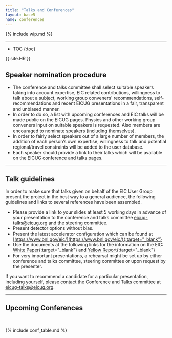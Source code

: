 ```yaml
---
title: "Talks and Conferences"
layout: base5
name: conferences
---
```


{% include wip.md %}

---

* TOC
{:toc}

{{ site.HR }}

## Speaker&nbsp;nomination&nbsp;procedure

* The conference and talks committee shall select suitable speakers taking into account expertise, EIC related contributions, willingness to talk about a subject, working group conveners' recommendations, self-recommendations and recent EICUG presentations in a fair, transparent and unbiased manner.
* In order to do so, a list with upcoming conferences and EIC talks will be made public on the EICUG pages. Physics and other working group conveners input on suitable speakers is requested. Also members are encouraged to nominate speakers (including themselves).
* In order to fairly select speakers out of a large number of members, the addition of each person’s own expertise, willingness to talk and potential regional/travel constraints will be added to the user database.
* Each speaker should provide a link to their talks which will be available on the EICUG conference and talks pages.

---
 
## Talk guidelines

In order to make sure that talks given on behalf of the EIC User Group present the project in the best way to a general audience, the following guidelines and links to several references have been assembled.

* Please provide a link to your slides at least 5 working days in advance of your presentation to the conference and talks committee <eicug-talks@eicug.org> and the steering committee.
* Present detector options without bias.
* Present the latest accelerator configuration which can be found at
[https://www.bnl.gov/eic/](https://www.bnl.gov/eic/){:target="_blank"}
* Use the documents at the following links for the information on the EIC:
[White Paper](https://inspirehep.net/literature/1206324){:target="_blank"}
and [Yellow Report](https://inspirehep.net/literature/1851258){:target="_blank"}
* For very important presentations, a rehearsal might be set up by either conference and talks committee, steering committee or upon request by the presenter.

If you want to recommend a candidate for a particular presentation, including yourself, please contact the Conference and Talks committee at <eicug-talks@eicug.org>.

---

## Upcoming Conferences
<br/>

{% include conf_table.md %}
